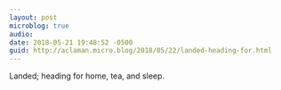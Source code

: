 ```yaml
---
layout: post
microblog: true
audio: 
date: 2018-05-21 19:48:52 -0500
guid: http://aclaman.micro.blog/2018/05/22/landed-heading-for.html
---
```

Landed; heading for home, tea, and sleep.
